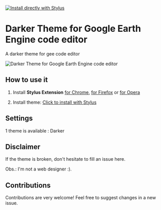 [![Install directly with Stylus](https://img.shields.io/badge/Install%20%20with-Stylus-00adad.svg?style=for-the-badge&logo=stylus)](https://raw.githubusercontent.com/joaosiqueira/dark-mode-gee/master/google-earth-engine-dark-mode.user.css)

# Darker Theme for Google Earth Engine code editor
A darker theme for gee code editor

![Darker Theme for Google Earth Engine code editor](https://raw.githubusercontent.com/joaosiqueira/dark-mode-gee/master/darker.png)

## How to use it

1. Install **Stylus Extension** [for Chrome](https://chrome.google.com/webstore/detail/stylus/clngdbkpkpeebahjckkjfobafhncgmne), [for Firefox](https://addons.mozilla.org/fr/firefox/addon/styl-us/) or [for Opera](https://addons.opera.com/en-gb/extensions/details/stylus/)

2. Install theme: [Click to install with Stylus](https://raw.githubusercontent.com/joaosiqueira/dark-mode-gee/master/google-earth-engine-dark-mode.user.css) 

## Settings

1 theme is available : Darker

## Disclaimer

If the theme is broken, don't hesitate to fill an issue here.

Obs.: I'm not a web designer :).

## Contributions

Contributions are very welcome! Feel free to suggest changes in a new issue.